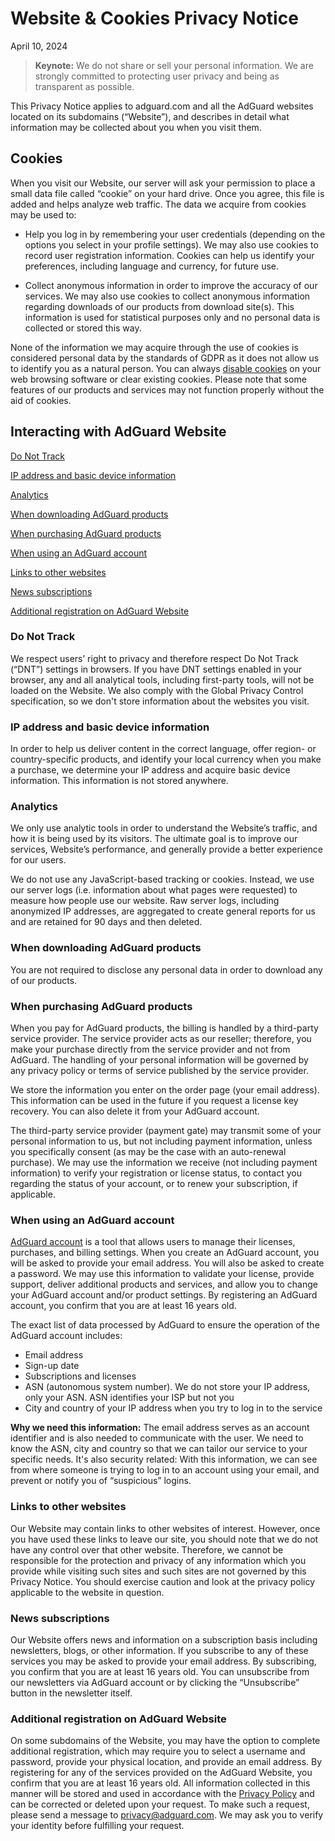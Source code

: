 
# Website & Cookies Privacy Notice

April 10, 2024

> **Keynote:** We do not share or sell your personal information. We are strongly committed to protecting user privacy and being as transparent as possible.

This Privacy Notice applies to adguard.com and all the AdGuard websites located on its subdomains (“Website”), and describes in detail what information may be collected about you when you visit them.

## Cookies

When you visit our Website, our server will ask your permission to place a small data file called “cookie” on your hard drive. Once you agree, this file is added and helps analyze web traffic. The data we acquire from cookies may be used to:

- Help you log in by remembering your user credentials (depending on the options you select in your profile settings). We may also use cookies to record user registration information. Cookies can help us identify your preferences, including language and currency, for future use.

- Collect anonymous information in order to improve the accuracy of our services. We may also use cookies to collect anonymous information regarding downloads of our products from download site(s). This information is used for statistical purposes only and no personal data is collected or stored this way.

None of the information we may acquire through the use of cookies is considered personal data by the standards of GDPR as it does not allow us to identify you as a natural person. You can always [disable cookies](http://www.wikihow.com/Disable-Cookies) on your web browsing software or clear existing cookies. Please note that some features of our products and services may not function properly without the aid of cookies.

## Interacting with AdGuard Website

[Do Not Track](#do-not-track)

[IP address and basic device information](#ip-address-and-basic-device-information)

[Analytics](#analytics)

[When downloading AdGuard products](#when-downloading-adguard-products)

[When purchasing AdGuard products](#when-purchasing-adguard-products)

[When using an AdGuard account](#when-using-an-adguard-account)

[Links to other websites](#links-to-other-websites)

[News subscriptions](#news-subscriptions)

[Additional registration on AdGuard Website](#additional-registration-on-adguard-website)

### Do Not Track

We respect users’ right to privacy and therefore respect Do Not Track (“DNT”) settings in browsers. If you have DNT settings enabled in your browser, any and all analytical tools, including first-party tools, will not be loaded on the Website. We also comply with the Global Privacy Control specification, so we don't store information about the websites you visit.

### IP address and basic device information

In order to help us deliver content in the correct language, offer region- or country-specific products, and identify your local currency when you make a purchase, we determine your IP address and acquire basic device information. This information is not stored anywhere.

### Analytics

We only use analytic tools in order to understand the Website’s traffic, and how it is being used by its visitors. The ultimate goal is to improve our services, Website’s performance, and generally provide a better experience for our users.

We do not use any JavaScript-based tracking or cookies. Instead, we use our server logs (i.e. information about what pages were requested) to measure how people use our website. Raw server logs, including anonymized IP addresses, are aggregated to create general reports for us and are retained for 90 days and then deleted.

### When downloading AdGuard products

You are not required to disclose any personal data in order to download any of our products.

### When purchasing AdGuard products

When you pay for AdGuard products, the billing is handled by a third-party service provider. The service provider acts as our reseller; therefore, you make your purchase directly from the service provider and not from AdGuard. The handling of your personal information will be governed by any privacy policy or terms of service published by the service provider.

We store the information you enter on the order page (your email address). This information can be used in the future if you request a license key recovery. You can also delete it from your AdGuard account.

The third-party service provider (payment gate) may transmit some of your personal information to us, but not including payment information, unless you specifically consent (as may be the case with an auto-renewal purchase). We may use the information we receive (not including payment information) to verify your registration or license status, to contact you regarding the status of your account, or to renew your subscription, if applicable.

### When using an AdGuard account

[AdGuard account](https://auth.adguard.com/login.html) is a tool that allows users to manage their licenses, purchases, and billing settings. When you create an AdGuard account, you will be asked to provide your email address. You will also be asked to create a password. We may use this information to validate your license, provide support, deliver additional products and services, and allow you to change your AdGuard account and/or product settings. By registering an AdGuard account, you confirm that you are at least 16 years old.

The exact list of data processed by AdGuard to ensure the operation of the AdGuard account includes:

- Email address
- Sign-up date
- Subscriptions and licenses
- ASN (autonomous system number). We do not store your IP address, only your ASN. ASN identifies your ISP but not you
- City and country of your IP address when you try to log in to the service

**Why we need this information:** The email address serves as an account identifier and is also needed to communicate with the user.  We need to know the ASN, city and country so that we can tailor our service to your specific needs. It's also security related: With this information, we can see from where someone is trying to log in to an account using your email, and prevent or notify you of “suspicious” logins.

### Links to other websites

Our Website may contain links to other websites of interest. However, once you have used these links to leave our site, you should note that we do not have any control over that other website. Therefore, we cannot be responsible for the protection and privacy of any information which you provide while visiting such sites and such sites are not governed by this Privacy Notice. You should exercise caution and look at the privacy policy applicable to the website in question.

### News subscriptions

Our Website offers news and information on a subscription basis including newsletters, blogs, or other information. If you subscribe to any of these services you may be asked to provide your email address. By subscribing, you confirm that you are at least 16 years old.
You can unsubscribe from our newsletters via AdGuard account or by clicking the “Unsubscribe” button in the newsletter itself.

### Additional registration on AdGuard Website

On some subdomains of the Website, you may have the option to complete additional registration, which may require you to select a username and password, provide your physical location, and provide an email address. By registering for any of the services provided on the AdGuard Website, you confirm that you are at least 16 years old. All information collected in this manner will be stored and used in accordance with the [Privacy Policy](https://adguard.com/privacy.html) and can be corrected or deleted upon your request. To make such a request, please send a message to <privacy@adguard.com>. We may ask you to verify your identity before fulfilling your request.
